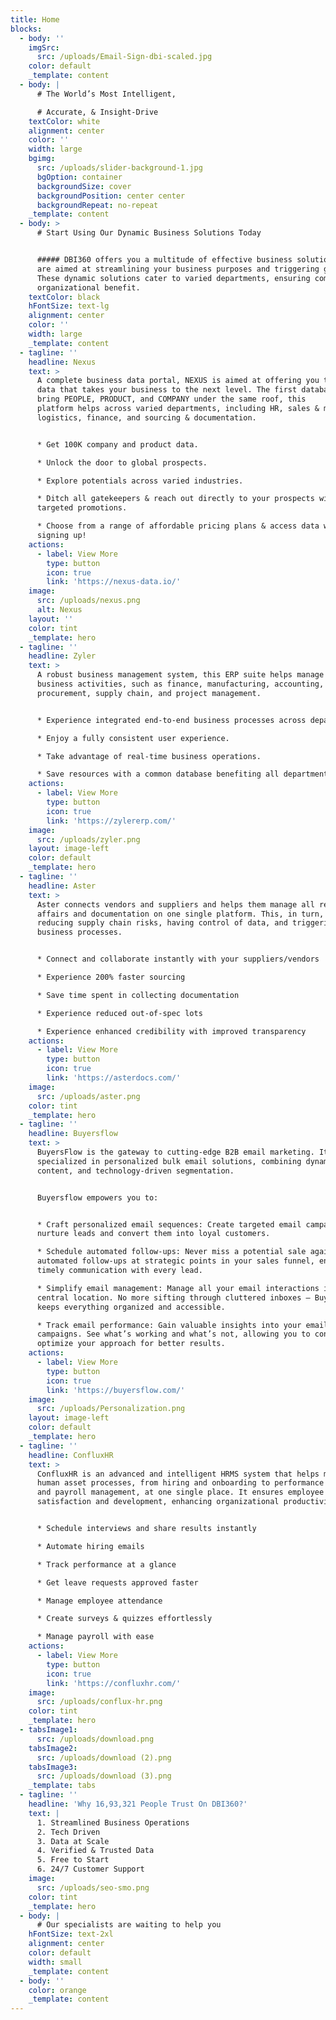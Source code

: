 ```yaml
---
title: Home
blocks:
  - body: ''
    imgSrc:
      src: /uploads/Email-Sign-dbi-scaled.jpg
    color: default
    _template: content
  - body: |
      # The World’s Most Intelligent,

      # Accurate, & Insight-Drive
    textColor: white
    alignment: center
    color: ''
    width: large
    bgimg:
      src: /uploads/slider-background-1.jpg
      bgOption: container
      backgroundSize: cover
      backgroundPosition: center center
      backgroundRepeat: no-repeat
    _template: content
  - body: >
      # Start Using Our Dynamic Business Solutions Today


      ##### DBI360 offers you a multitude of effective business solutions that
      are aimed at streamlining your business purposes and triggering growth.
      These dynamic solutions cater to varied departments, ensuring complete
      organizational benefit.
    textColor: black
    hFontSize: text-lg
    alignment: center
    color: ''
    width: large
    _template: content
  - tagline: ''
    headline: Nexus
    text: >
      A complete business data portal, NEXUS is aimed at offering you the right
      data that takes your business to the next level. The first database to
      bring PEOPLE, PRODUCT, and COMPANY under the same roof, this
      platform helps across varied departments, including HR, sales & marketing,
      logistics, finance, and sourcing & documentation.


      * Get 100K company and product data.

      * Unlock the door to global prospects.

      * Explore potentials across varied industries.

      * Ditch all gatekeepers & reach out directly to your prospects with your
      targeted promotions.

      * Choose from a range of affordable pricing plans & access data without
      signing up!
    actions:
      - label: View More
        type: button
        icon: true
        link: 'https://nexus-data.io/'
    image:
      src: /uploads/nexus.png
      alt: Nexus
    layout: ''
    color: tint
    _template: hero
  - tagline: ''
    headline: Zyler
    text: >
      A robust business management system, this ERP suite helps manage everyday
      business activities, such as finance, manufacturing, accounting,
      procurement, supply chain, and project management.


      * Experience integrated end-to-end business processes across departments.

      * Enjoy a fully consistent user experience.

      * Take advantage of real-time business operations.

      * Save resources with a common database benefiting all departments.
    actions:
      - label: View More
        type: button
        icon: true
        link: 'https://zylererp.com/'
    image:
      src: /uploads/zyler.png
    layout: image-left
    color: default
    _template: hero
  - tagline: ''
    headline: Aster
    text: >
      Aster connects vendors and suppliers and helps them manage all regulatory
      affairs and documentation on one single platform. This, in turn, helps in
      reducing supply chain risks, having control of data, and triggering
      business processes.


      * Connect and collaborate instantly with your suppliers/vendors

      * Experience 200% faster sourcing

      * Save time spent in collecting documentation

      * Experience reduced out-of-spec lots

      * Experience enhanced credibility with improved transparency
    actions:
      - label: View More
        type: button
        icon: true
        link: 'https://asterdocs.com/'
    image:
      src: /uploads/aster.png
    color: tint
    _template: hero
  - tagline: ''
    headline: Buyersflow
    text: >
      BuyersFlow is the gateway to cutting-edge B2B email marketing. It is
      specialized in personalized bulk email solutions, combining dynamic
      content, and technology-driven segmentation.


      Buyersflow empowers you to:


      * Craft personalized email sequences: Create targeted email campaigns that
      nurture leads and convert them into loyal customers.

      * Schedule automated follow-ups: Never miss a potential sale again! Set up
      automated follow-ups at strategic points in your sales funnel, ensuring
      timely communication with every lead.

      * Simplify email management: Manage all your email interactions in one
      central location. No more sifting through cluttered inboxes – Buyersflow
      keeps everything organized and accessible.

      * Track email performance: Gain valuable insights into your email
      campaigns. See what’s working and what’s not, allowing you to constantly
      optimize your approach for better results.
    actions:
      - label: View More
        type: button
        icon: true
        link: 'https://buyersflow.com/'
    image:
      src: /uploads/Personalization.png
    layout: image-left
    color: default
    _template: hero
  - tagline: ''
    headline: ConfluxHR
    text: >
      ConfluxHR is an advanced and intelligent HRMS system that helps manage all
      human asset processes, from hiring and onboarding to performance tracking
      and payroll management, at one single place. It ensures employee
      satisfaction and development, enhancing organizational productivity.


      * Schedule interviews and share results instantly

      * Automate hiring emails

      * Track performance at a glance

      * Get leave requests approved faster

      * Manage employee attendance

      * Create surveys & quizzes effortlessly

      * Manage payroll with ease
    actions:
      - label: View More
        type: button
        icon: true
        link: 'https://confluxhr.com/'
    image:
      src: /uploads/conflux-hr.png
    color: tint
    _template: hero
  - tabsImage1:
      src: /uploads/download.png
    tabsImage2:
      src: /uploads/download (2).png
    tabsImage3:
      src: /uploads/download (3).png
    _template: tabs
  - tagline: ''
    headline: 'Why 16,93,321 People Trust On DBI360?'
    text: |
      1. Streamlined Business Operations
      2. Tech Driven
      3. Data at Scale
      4. Verified & Trusted Data
      5. Free to Start
      6. 24/7 Customer Support
    image:
      src: /uploads/seo-smo.png
    color: tint
    _template: hero
  - body: |
      # Our specialists are waiting to help you
    hFontSize: text-2xl
    alignment: center
    color: default
    width: small
    _template: content
  - body: ''
    color: orange
    _template: content
---
```


